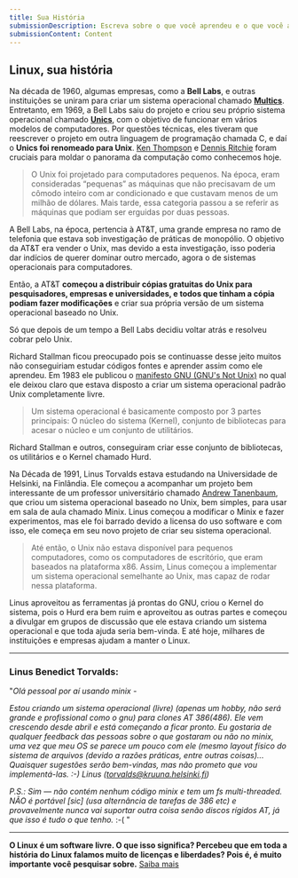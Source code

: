 ```yaml
---
title: Sua História
submissionDescription: Escreva sobre o que você aprendeu e o que você achou interessante nesta aula e também no conteúdo adicional sobre software livre que disponibilizei pelo link externo.
submissionContent: Content
---
```

## Linux, sua história

Na década de 1960, algumas empresas, como a __Bell Labs__, e outras instituições se uniram para criar um sistema operacional chamado [__Multics__](https://pt.wikipedia.org/wiki/Multics). Entretanto, em 1969, a Bell Labs saiu do projeto e criou seu próprio sistema operacional chamado [__Unics__](https://pt.wikipedia.org/wiki/Unix), com o objetivo de funcionar em vários modelos de computadores. Por questões técnicas, eles tiveram que reescrever o projeto em outra linguagem de programação chamada C, e daí o __Unics foi renomeado para Unix__. [Ken Thompson](https://pt.wikipedia.org/wiki/Ken_Thompson) e [Dennis Ritchie](https://pt.wikipedia.org/wiki/Dennis_Ritchie) foram cruciais para moldar o panorama da computação como conhecemos hoje.

> O Unix foi projetado para computadores pequenos. Na época, eram consideradas “pequenas” as máquinas que não precisavam de um cômodo inteiro com ar condicionado e que custavam menos de um milhão de dólares. Mais tarde, essa categoria passou a se referir as máquinas que podiam ser erguidas por duas pessoas.

A Bell Labs, na época, pertencia à AT&T, uma grande empresa no ramo de telefonia que estava sob investigação de práticas de monopólio. O objetivo da AT&T era vender o Unix, mas devido a esta investigação, isso poderia dar indícios de querer dominar outro mercado, agora o de sistemas operacionais para computadores.

Então, a AT&T __começou a distribuir cópias gratuitas do Unix para pesquisadores, empresas e universidades, e todos que tinham a cópia podiam fazer modificações__ e criar sua própria versão de um sistema operacional baseado no Unix.

Só que depois de um tempo a Bell Labs decidiu voltar atrás e resolveu cobrar pelo Unix.

Richard Stallman ficou preocupado pois se continuasse desse jeito muitos não conseguiriam estudar códigos fontes e aprender assim como ele aprendeu. Em 1983 ele publicou o [manifesto GNU (GNU's Not Unix)](https://www.gnu.org/gnu/manifesto.pt-br.html) no qual ele deixou claro que estava disposto a criar um sistema operacional padrão Unix completamente livre.

> Um sistema operacional é basicamente composto por 3 partes principais: O núcleo do sistema (Kernel), conjunto de bibliotecas para acesar o núcleo e um conjunto de utilitários.

Richard Stallman e outros, conseguiram criar esse conjunto de bibliotecas, os utilitários e o Kernel chamado Hurd.

Na Década de 1991, Linus Torvalds estava estudando na Universidade de Helsinki, na Finlândia. Ele começou a acompanhar um projeto bem interessante de um professor universitário chamado [Andrew Tanenbaum](https://pt.wikipedia.org/wiki/Andrew_Stuart_Tanenbaum), que criou um sistema operacional baseado no Unix, bem simples, para usar em sala de aula chamado Minix. Linus começou a modificar o Minix e fazer experimentos, mas ele foi barrado devido a licensa do uso software e com isso, ele começa em seu novo projeto de criar seu sistema operacional.

> Até então, o Unix não estava disponível para pequenos computadores, como os computadores de escritório, que eram baseados na plataforma x86. Assim, Linus começou a implementar um sistema operacional semelhante ao Unix, mas capaz de rodar nessa plataforma.

Linus aproveitou as ferramentas já prontas do GNU, criou o Kernel do sistema, pois o Hurd era bem ruim e aproveitou as outras partes e começou a divulgar em grupos de discussão que ele estava criando um sistema operacional e que toda ajuda seria bem-vinda. E até hoje, milhares de instituições e empresas ajudam a manter o Linux.
___
### Linus Benedict Torvalds:
"_Olá pessoal por aí usando minix -_

_Estou criando um sistema operacional (livre) (apenas um hobby, não será grande e profissional como o gnu) para clones AT 386(486). Ele vem crescendo desde abril e está começando a ficar pronto. Eu gostaria de qualquer feedback das pessoas sobre o que gostaram ou não no minix, uma vez que meu OS se parece um pouco com ele (mesmo layout físico do sistema de arquivos (devido a razões práticas, entre outras coisas)... Quaisquer sugestões serão bem-vindas, mas não prometo que vou implementá-las. :-)_
_Linus (torvalds@kruuna.helsinki.fi)_

_P.S.: Sim — não contém nenhum código minix e tem um fs multi-threaded. NÃO é portável [sic] (usa alternância de tarefas de 386 etc) e provavelmente nunca vai suportar outra coisa senão discos rígidos AT, já que isso é tudo o que tenho._ :-( "
___

**O Linux é um software livre. O que isso significa? Percebeu que em toda a história do Linux falamos muito de licenças e liberdades? Pois é, é muito importante você pesquisar sobre.** [Saiba mais](https://www.tabnews.com.br/pedromclaro/linux-park-definicao-de-software-livre-e-codigo-aberto)
